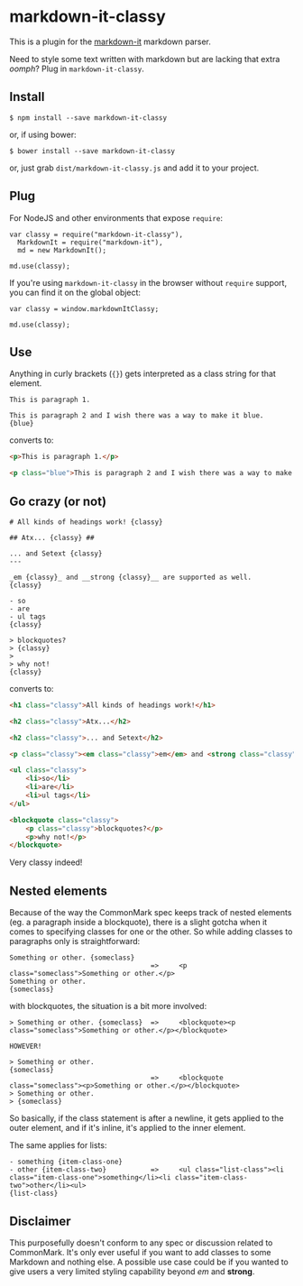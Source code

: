 markdown-it-classy
===

This is a plugin for the [markdown-it](https://github.com/markdown-it/markdown-it) markdown parser.

Need to style some text written with markdown but are lacking that extra *oomph*? Plug in `markdown-it-classy`.

Install
---

```
$ npm install --save markdown-it-classy
```

or, if using bower:

```
$ bower install --save markdown-it-classy
```

or, just grab `dist/markdown-it-classy.js` and add it to your project.

Plug
---

For NodeJS and other environments that expose `require`:

```
var classy = require("markdown-it-classy"),
  MarkdownIt = require("markdown-it"),
  md = new MarkdownIt();

md.use(classy);
```

If you're using `markdown-it-classy` in the browser without `require` support, you can find it on the global object:

```
var classy = window.markdownItClassy;

md.use(classy);
```

Use
---

Anything in curly brackets (`{}`) gets interpreted as a class string for that element.

```
This is paragraph 1.

This is paragraph 2 and I wish there was a way to make it blue.
{blue}
```

converts to:

```html
<p>This is paragraph 1.</p>

<p class="blue">This is paragraph 2 and I wish there was a way to make it blue.</p>
```

Go crazy (or not)
---

```
# All kinds of headings work! {classy}

## Atx... {classy} ##

... and Setext {classy}
---

_em {classy}_ and __strong {classy}__ are supported as well.
{classy}

- so
- are
- ul tags
{classy}

> blockquotes?
> {classy}
>
> why not!
{classy}
```

converts to:

```html
<h1 class="classy">All kinds of headings work!</h1>

<h2 class="classy">Atx...</h2>

<h2 class="classy">... and Setext</h2>

<p class="classy"><em class="classy">em</em> and <strong class="classy">strong</strong> are supported as well.

<ul class="classy">
	<li>so</li>
	<li>are</li>
	<li>ul tags</li>
</ul>

<blockquote class="classy">
	<p class="classy">blockquotes?</p>
	<p>why not!</p>
</blockquote>
```

Very classy indeed!

Nested elements
---

Because of the way the CommonMark spec keeps track of nested elements (eg. a paragraph inside a blockquote), there is a slight gotcha when it comes to specifying classes for one or the other. So while adding classes to paragraphs only is straightforward:

```
Something or other. {someclass}
                                   =>     <p class="someclass">Something or other.</p>
Something or other.
{someclass}
```

with blockquotes, the situation is a bit more involved:

```
> Something or other. {someclass}  =>     <blockquote><p class="someclass">Something or other.</p></blockquote>

HOWEVER!

> Something or other.
{someclass}
                                   =>     <blockquote class="someclass"><p>Something or other.</p></blockquote>
> Something or other.
> {someclass}
```

So basically, if the class statement is after a newline, it gets applied to the outer element, and if it's inline, it's applied to the inner element.

The same applies for lists:

```
- something {item-class-one}
- other {item-class-two}           =>     <ul class="list-class"><li class="item-class-one">something</li><li class="item-class-two">other</li><ul>
{list-class}
```

Disclaimer
---

This purposefully doesn't conform to any spec or discussion related to CommonMark. It's only ever useful if you want to add classes to some Markdown and nothing else. A possible use case could be if you wanted to give users a very limited styling capability beyond _em_ and __strong__.
